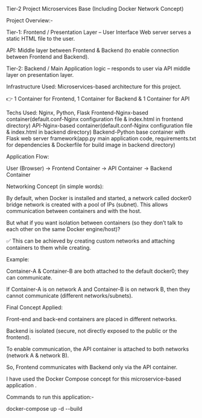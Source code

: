 Tier-2 Project Microservices Base (Including Docker Network Concept)

Project Overview:-

Tier-1: Frontend / Presentation Layer – User Interface Web server serves a static HTML file to the user.

API: Middle layer between Frontend & Backend (to enable connection between Frontend and Backend).

Tier-2: Backend / Main Application logic – responds to user via API middle layer on presentation layer.

Infrastructure Used: Microservices-based architecture for this project.

👉 1 Container for Frontend, 1 Container for Backend & 1 Container for API

Techs Used: Nginx, Python, Flask
Frontend-Nginx-based container(default.conf-Nginx configuration file & index.html in frontend directory)
API-Nginx-based container(default.conf-Nginx configuration file & index.html in backend directory)
Backend-Python base container with Flask web server framework(app.py main application code, requirements.txt for dependencies & Dockerfile for build image in backend directory)

Application Flow:

 User (Browser) → Frontend Container → API Container → Backend Container

Networking Concept (in simple words):

By default, when Docker is installed and started, a network called docker0 bridge network is created with a pool of IPs (subnet). This allows communication between containers and with the host.

But what if you want isolation between containers (so they don’t talk to each other on the same Docker engine/host)?

 ✅ This can be achieved by creating custom networks and attaching containers to them while creating.

Example:

Container-A & Container-B are both attached to the default docker0; they can communicate.

If Container-A is on network A and Container-B is on network B, then they cannot communicate (different networks/subnets).

Final Concept Applied:

Front-end and back-end containers are placed in different networks.

Backend is isolated (secure, not directly exposed to the public or the frontend).

To enable communication, the API container is attached to both networks (network A & network B).

So, Frontend communicates with Backend only via the API container.



I have used the Docker Compose concept for this microservice-based application .


Commands to run this application:-

docker-compose up -d --build




